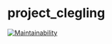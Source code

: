 # project_clegling

[![Maintainability](https://api.codeclimate.com/v1/badges/c04e9d591dd433721b82/maintainability)](https://codeclimate.com/github/clegling/clegling_project/maintainability)